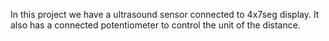 In this project we have a ultrasound sensor connected to 4x7seg display.
It also has a connected potentiometer to control the unit of the distance.
